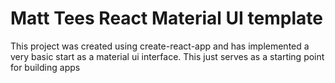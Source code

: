# Matt Tees React Material UI template 

This project was created using create-react-app and has implemented a very basic start as a material ui interface. This just serves as a starting point for building apps